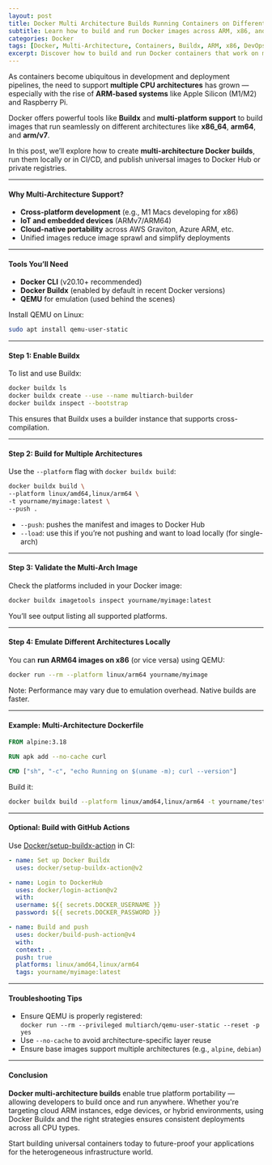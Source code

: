 ```yaml
---
layout: post
title: Docker Multi Architecture Builds Running Containers on Different CPU Architectures
subtitle: Learn how to build and run Docker images across ARM, x86, and other CPU architectures using Docker Buildx and multi-platform tooling
categories: Docker
tags: [Docker, Multi-Architecture, Containers, Buildx, ARM, x86, DevOps, CI/CD]
excerpt: Discover how to build and run Docker containers that work on multiple CPU architectures such as ARM64 and x86_64. Learn how to use Docker Buildx, platforms flags, and emulation to create universal images.
---
```

As containers become ubiquitous in development and deployment pipelines, the need to support **multiple CPU architectures** has grown — especially with the rise of **ARM-based systems** like Apple Silicon (M1/M2) and Raspberry Pi.

Docker offers powerful tools like **Buildx** and **multi-platform support** to build images that run seamlessly on different architectures like **x86_64**, **arm64**, and **arm/v7**.

In this post, we’ll explore how to create **multi-architecture Docker builds**, run them locally or in CI/CD, and publish universal images to Docker Hub or private registries.

---

#### Why Multi-Architecture Support?

- **Cross-platform development** (e.g., M1 Macs developing for x86)
- **IoT and embedded devices** (ARMv7/ARM64)
- **Cloud-native portability** across AWS Graviton, Azure ARM, etc.
- Unified images reduce image sprawl and simplify deployments

---

#### Tools You’ll Need

- **Docker CLI** (v20.10+ recommended)
- **Docker Buildx** (enabled by default in recent Docker versions)
- **QEMU** for emulation (used behind the scenes)

Install QEMU on Linux:

```bash
sudo apt install qemu-user-static
```

---

#### Step 1: Enable Buildx

To list and use Buildx:

```bash
docker buildx ls
docker buildx create --use --name multiarch-builder
docker buildx inspect --bootstrap
```

This ensures that Buildx uses a builder instance that supports cross-compilation.

---

#### Step 2: Build for Multiple Architectures

Use the `--platform` flag with `docker buildx build`:

```bash
docker buildx build \
--platform linux/amd64,linux/arm64 \
-t yourname/myimage:latest \
--push .
```

- `--push`: pushes the manifest and images to Docker Hub
- `--load`: use this if you’re not pushing and want to load locally (for single-arch)

---

#### Step 3: Validate the Multi-Arch Image

Check the platforms included in your Docker image:

```bash
docker buildx imagetools inspect yourname/myimage:latest
```

You’ll see output listing all supported platforms.

---

#### Step 4: Emulate Different Architectures Locally

You can **run ARM64 images on x86** (or vice versa) using QEMU:

```bash
docker run --rm --platform linux/arm64 yourname/myimage
```

Note: Performance may vary due to emulation overhead. Native builds are faster.

---

#### Example: Multi-Architecture Dockerfile

```Dockerfile
FROM alpine:3.18

RUN apk add --no-cache curl

CMD ["sh", "-c", "echo Running on $(uname -m); curl --version"]
```

Build it:

```bash
docker buildx build --platform linux/amd64,linux/arm64 -t yourname/testimage --push .
```

---

#### Optional: Build with GitHub Actions

Use [Docker/setup-buildx-action](https://github.com/docker/setup-buildx-action) in CI:

```yml
- name: Set up Docker Buildx
  uses: docker/setup-buildx-action@v2

- name: Login to DockerHub
  uses: docker/login-action@v2
  with:
  username: ${{ secrets.DOCKER_USERNAME }}
  password: ${{ secrets.DOCKER_PASSWORD }}

- name: Build and push
  uses: docker/build-push-action@v4
  with:
  context: .
  push: true
  platforms: linux/amd64,linux/arm64
  tags: yourname/myimage:latest
  ```

---

#### Troubleshooting Tips

- Ensure QEMU is properly registered:  
  ```docker run --rm --privileged multiarch/qemu-user-static --reset -p yes```
- Use `--no-cache` to avoid architecture-specific layer reuse
- Ensure base images support multiple architectures (e.g., `alpine`, `debian`)

---

#### Conclusion

**Docker multi-architecture builds** enable true platform portability — allowing developers to build once and run anywhere. Whether you're targeting cloud ARM instances, edge devices, or hybrid environments, using Docker Buildx and the right strategies ensures consistent deployments across all CPU types.

Start building universal containers today to future-proof your applications for the heterogeneous infrastructure world.
